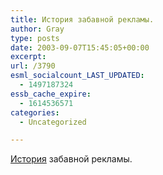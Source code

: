 ```yaml
---
title: История забавной рекламы.
author: Gray
type: posts
date: 2003-09-07T15:45:05+00:00
excerpt:
url: /3790
esml_socialcount_LAST_UPDATED:
  - 1497187324
essb_cache_expire:
  - 1614536571
categories:
  - Uncategorized

---
```








<a href="http://www.livejournal.com/community/ru_advert/49428.html" target="_blank">История</a> забавной рекламы.